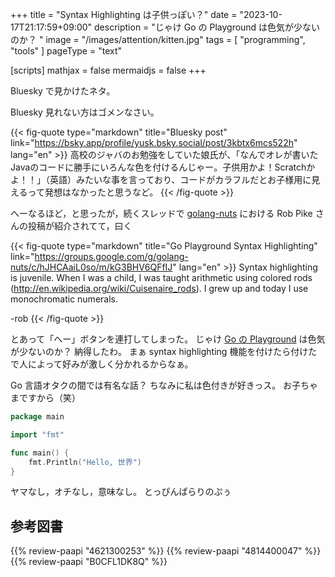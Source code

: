 +++
title = "Syntax Highlighting は子供っぽい？"
date =  "2023-10-17T21:17:59+09:00"
description = "じゃけ Go の Playground は色気が少ないのか？ "
image = "/images/attention/kitten.jpg"
tags = [ "programming", "tools" ]
pageType = "text"

[scripts]
  mathjax = false
  mermaidjs = false
+++

Bluesky で見かけたネタ。

Bluesky 見れない方はゴメンなさい。

{{< fig-quote type="markdown" title="Bluesky post" link="https://bsky.app/profile/yusk.bsky.social/post/3kbtx6mcs522h" lang="en" >}}
高校のジャバのお勉強をしていた娘氏が、「なんでオレが書いたJavaのコードに勝手にいろんな色を付けるんじゃー。子供用かよ！Scratchかよ！！」（英語）みたいな事を言っており、コードがカラフルだとお子様用に見えるって発想はなかったと思うなど。
{{< /fig-quote >}}

へーなるほど，と思ったが，続くスレッドで [golang-nuts](https://groups.google.com/g/golang-nuts "golang-nuts - Google group") における Rob Pike さんの投稿が紹介されてて，曰く

{{< fig-quote type="markdown" title="Go Playground Syntax Highlighting" link="https://groups.google.com/g/golang-nuts/c/hJHCAaiL0so/m/kG3BHV6QFfIJ" lang="en" >}}
Syntax highlighting is juvenile. When I was a child, I was taught
arithmetic using colored rods
(http://en.wikipedia.org/wiki/Cuisenaire_rods). I grew up and today I
use monochromatic numerals.

-rob
{{< /fig-quote >}}

とあって「へー」ボタンを連打してしまった。
じゃけ [Go の Playground](https://go.dev/play/ "Go Playground - The Go Programming Language") は色気が少ないのか？ 納得したわ。
まぁ syntax highlighting 機能を付けたら付けたで人によって好みが激しく分かれるからなぁ。

Go 言語オタクの間では有名な話？ ちなみに私は色付きが好きっス。
お子ちゃまですから（笑）

```go
package main

import "fmt"

func main() {
    fmt.Println("Hello, 世界")
}
```

ヤマなし，オチなし，意味なし。
とっぴんぱらりのぷぅ

## 参考図書

{{% review-paapi "4621300253" %}} <!-- プログラミング言語Go -->
{{% review-paapi "4814400047" %}} <!-- 初めてのGo言語 -->
{{% review-paapi "B0CFL1DK8Q" %}} <!-- Go言語 100Tips -->
